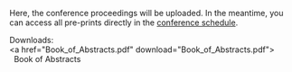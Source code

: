 Here, the conference proceedings will be uploaded.
In the meantime, you can access all pre-prints directly in the [conference schedule](https://www.conftool.com/modelica2023/sessions.php).

Downloads:
<a href="Book_of_Abstracts.pdf" download="Book_of_Abstracts.pdf">  
  Book of Abstracts
</a>
